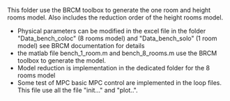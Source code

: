 This folder use the BRCM toolbox to generate the one room and height rooms model. Also includes the reduction order of the height rooms model.

* Physical parameters can be modified in the excel file in the folder "Data_bench_coloc" (8 rooms model) and "Data_bench_solo" (1 room model) see BRCM documentation for details
* the matlab file bench_1_room.m and bench_8_rooms.m use the BRCM toolbox to generate the model.
* Model reduction is implementation in the dedicated folder for the 8 rooms model
* Some test of MPC basic MPC control are implemented in the loop files. This file use all the file "init..." and "plot..".

